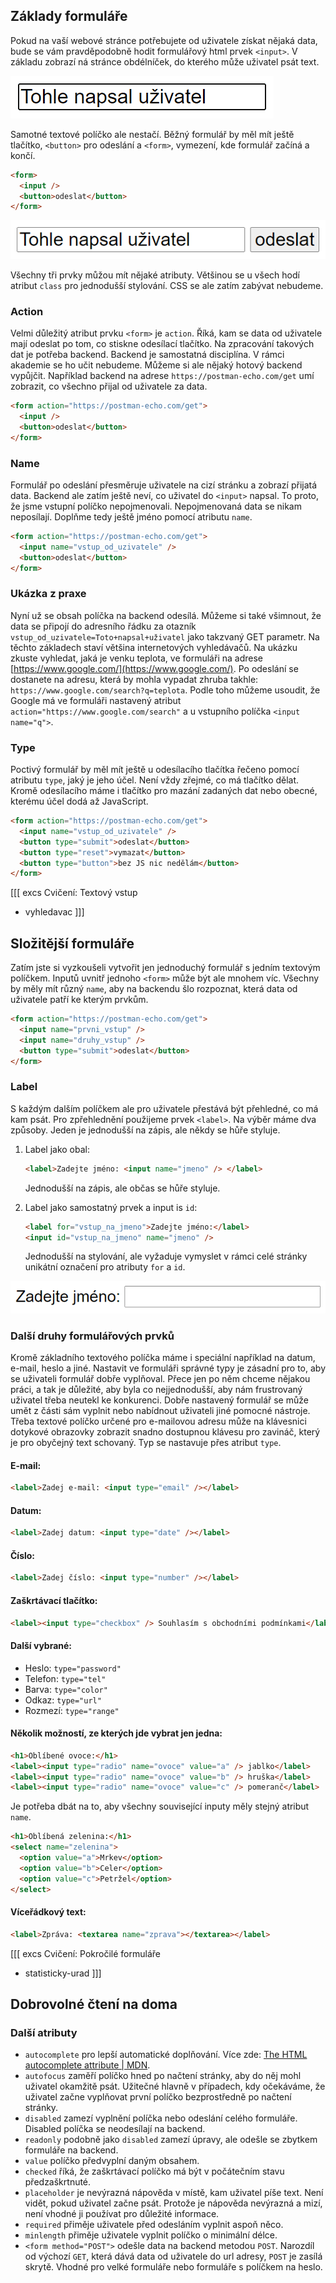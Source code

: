 ## Základy formuláře

Pokud na vaší webové stránce potřebujete od uživatele získat nějaká data, bude se vám pravděpodobně hodit formulářový html prvek `<input>`. V základu zobrazí ná stránce obdélníček, do kterého může uživatel psát text.

![input](assets/input.gif)

Samotné textové políčko ale nestačí. Běžný formulář by měl mít ještě tlačítko, `<button>` pro odeslání a `<form>`, vymezení, kde formulář začíná a končí.

```html
<form>
  <input />
  <button>odeslat</button>
</form>
```

![základní formulář](assets/zakladni-formular.png)

Všechny tři prvky můžou mít nějaké atributy. Většinou se u všech hodí atribut `class` pro jednodušší stylování. CSS se ale zatím zabývat nebudeme.

### Action

Velmi důležitý atribut prvku `<form>` je `action`. Říká, kam se data od uživatele mají odeslat po tom, co stiskne odesílací tlačítko. Na zpracování takových dat je potřeba backend. Backend je samostatná disciplína. V rámci akademie se ho učit nebudeme. Můžeme si ale nějaký hotový backend vypůjčit. Například backend na adrese `https://postman-echo.com/get` umí zobrazit, co všechno přijal od uživatele za data.

```html
<form action="https://postman-echo.com/get">
  <input />
  <button>odeslat</button>
</form>
```

### Name

Formulář po odeslání přesměruje uživatele na cizí stránku a zobrazí přijatá data. Backend ale zatím ještě neví, co uživatel do `<input>` napsal. To proto, že jsme vstupní políčko nepojmenovali. Nepojmenovaná data se nikam neposílají. Doplňme tedy ještě jméno pomocí atributu `name`.

```html
<form action="https://postman-echo.com/get">
  <input name="vstup_od_uzivatele" />
  <button>odeslat</button>
</form>
```

### Ukázka z praxe

Nyní už se obsah políčka na backend odesílá. Můžeme si také všimnout, že data se připojí do adresního řádku za otazník `vstup_od_uzivatele=Toto+napsal+uživatel` jako takzvaný GET parametr. Na těchto základech staví většina internetových vyhledávačů. Na ukázku zkuste vyhledat, jaká je venku teplota, ve formuláři na adrese [https://www.google.com/](https://www.google.com/). Po odeslání se dostanete na adresu, která by mohla vypadat zhruba takhle: `https://www.google.com/search?q=teplota`. Podle toho můžeme usoudit, že Google má ve formuláři nastavený atribut `action="https://www.google.com/search"` a u vstupního políčka `<input name="q">`.

### Type

Poctivý formulář by měl mít ještě u odesílacího tlačítka řečeno pomocí atributu `type`, jaký je jeho účel. Není vždy zřejmé, co má tlačítko dělat. Kromě odesílacího máme i tlačítko pro mazání zadaných dat nebo obecné, kterému účel dodá až JavaScript.

```html
<form action="https://postman-echo.com/get">
  <input name="vstup_od_uzivatele" />
  <button type="submit">odeslat</button>
  <button type="reset">vymazat</button>
  <button type="button">bez JS nic nedělám</button>
</form>
```

[[[ excs Cvičení: Textový vstup
- vyhledavac
]]]

## Složitější formuláře

Zatím jste si vyzkoušeli vytvořit jen jednoduchý formulář s jedním textovým políčkem. Inputů uvnitř jednoho `<form>` může být ale mnohem víc. Všechny by měly mít různý `name`, aby na backendu šlo rozpoznat, která data od uživatele patří ke kterým prvkům.

```html
<form action="https://postman-echo.com/get">
  <input name="prvni_vstup" />
  <input name="druhy_vstup" />
  <button type="submit">odeslat</button>
</form>
```

### Label

S každým dalším políčkem ale pro uživatele přestává být přehledné, co má kam psát. Pro zpřehlednění použijeme prvek `<label>`. Na výběr máme dva způsoby. Jeden je jednodušší na zápis, ale někdy se hůře styluje.

1. Label jako obal:

   ```html
   <label>Zadejte jméno: <input name="jmeno" /> </label>
   ```

   Jednodušší na zápis, ale občas se hůře styluje.

1. Label jako samostatný prvek a input is `id`:

   ```html
   <label for="vstup_na_jmeno">Zadejte jméno:</label>
   <input id="vstup_na_jmeno" name="jmeno" />
   ```

   Jednodušší na stylování, ale vyžaduje vymyslet v rámci celé stránky unikátní označení pro atributy `for` a `id`.

![label](assets/label.png)

### Další druhy formulářových prvků

Kromě základního textového políčka máme i speciální například na datum, e-mail, heslo a jiné. Nastavit ve formuláři správné typy je zásadní pro to, aby se uživateli formulář dobře vyplňoval. Přece jen po něm chceme nějakou práci, a tak je důležité, aby byla co nejjednodušší, aby nám frustrovaný uživatel třeba neutekl ke konkurenci. Dobře nastavený formulář se může umět z části sám vyplnit nebo nabídnout uživateli jiné pomocné nástroje. Třeba textové políčko určené pro e-mailovou adresu může na klávesnici dotykové obrazovky zobrazit snadno dostupnou klávesu pro zavináč, který je pro obyčejný text schovaný. Typ se nastavuje přes atribut `type`.

#### E-mail:

```html
<label>Zadej e-mail: <input type="email" /></label>
```

#### Datum:

```html
<label>Zadej datum: <input type="date" /></label>
```

#### Číslo:

```html
<label>Zadej číslo: <input type="number" /></label>
```

#### Zaškrtávací tlačítko:

```html
<label><input type="checkbox" /> Souhlasím s obchodními podmínkami</label>
```

#### Další vybrané:

- Heslo: `type="password"`
- Telefon: `type="tel"`
- Barva: `type="color"`
- Odkaz: `type="url"`
- Rozmezí: `type="range"`

#### Několik možností, ze kterých jde vybrat jen jedna:

```html
<h1>Oblíbené ovoce:</h1>
<label><input type="radio" name="ovoce" value="a" /> jablko</label>
<label><input type="radio" name="ovoce" value="b" /> hruška</label>
<label><input type="radio" name="ovoce" value="c" /> pomeranč</label>
```

Je potřeba dbát na to, aby všechny související inputy měly stejný atribut `name`.

```html
<h1>Oblíbená zelenina:</h1>
<select name="zelenina">
  <option value="a">Mrkev</option>
  <option value="b">Celer</option>
  <option value="c">Petržel</option>
</select>
```

#### Víceřádkový text:

```html
<label>Zpráva: <textarea name="zprava"></textarea></label>
```

[[[ excs Cvičení: Pokročilé formuláře
- statisticky-urad
]]]

## Dobrovolné čtení na doma

### Další atributy

- `autocomplete` pro lepší automatické doplňování. Více zde: [The HTML autocomplete attribute | MDN](https://developer.mozilla.org/en-US/docs/Web/HTML/Attributes/autocomplete).
- `autofocus` zaměří políčko hned po načtení stránky, aby do něj mohl uživatel okamžitě psát. Užitečné hlavně v případech, kdy očekáváme, že uživatel začne vyplňovat první políčko bezprostředně po načtení stránky.
- `disabled` zamezí vyplnění políčka nebo odeslání celého formuláře. Disabled políčka se neodesílají na backend.
- `readonly` podobně jako `disabled` zamezí úpravy, ale odešle se zbytkem formuláře na backend.
- `value` políčko předvyplní daným obsahem.
- `checked` říká, že zaškrtávací políčko má být v počátečním stavu předzaškrtnuté.
- `placeholder` je nevýrazná nápověda v místě, kam uživatel píše text. Není vidět, pokud uživatel začne psát. Protože je nápověda nevýrazná a mizí, není vhodné ji používat pro důležité informace.
- `required` přiměje uživatele před odesláním vyplnit aspoň něco.
- `minlength` přiměje uživatele vyplnit políčko o minimální délce.
- `<form method="POST">` odešle data na backend metodou `POST`. Narozdíl od výchozí `GET`, která dává data od uživatele do url adresy, `POST` je zasílá skrytě. Vhodné pro velké formuláře nebo formuláře s políčkem na heslo.
